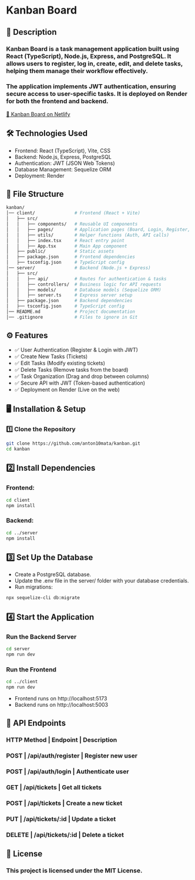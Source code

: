 # Kanban Board
## 📌 Description
### Kanban Board is a task management application built using React (TypeScript), Node.js, Express, and PostgreSQL. It allows users to register, log in, create, edit, and delete tasks, helping them manage their workflow effectively.

### The application implements JWT authentication, ensuring secure access to user-specific tasks. It is deployed on Render for both the frontend and backend.

[🔗 Kanban Board on Netlify](krazykanbanboard.netlify.app)

## 🛠 Technologies Used
- Frontend: React (TypeScript), Vite, CSS
- Backend: Node.js, Express, PostgreSQL
- Authentication: JWT (JSON Web Tokens)
- Database Management: Sequelize ORM
- Deployment: Render

## 📂 File Structure
```bash
kanban/
│── client/               # Frontend (React + Vite)
│   ├── src/
│   │   ├── components/   # Reusable UI components
│   │   ├── pages/        # Application pages (Board, Login, Register, etc.)
│   │   ├── utils/        # Helper functions (Auth, API calls)
│   │   ├── index.tsx     # React entry point
│   │   ├── App.tsx       # Main App component
│   ├── public/           # Static assets
│   ├── package.json      # Frontend dependencies
│   ├── tsconfig.json     # TypeScript config
│── server/               # Backend (Node.js + Express)
│   ├── src/
│   │   ├── api/          # Routes for authentication & tasks
│   │   ├── controllers/  # Business logic for API requests
│   │   ├── models/       # Database models (Sequelize ORM)
│   │   ├── server.ts     # Express server setup
│   ├── package.json      # Backend dependencies
│   ├── tsconfig.json     # TypeScript config
│── README.md             # Project documentation
│── .gitignore            # Files to ignore in Git
```
## ⚙️ Features
- ✅ User Authentication (Register & Login with JWT)
- ✅ Create New Tasks (Tickets)
- ✅ Edit Tasks (Modify existing tickets)
- ✅ Delete Tasks (Remove tasks from the board)
- ✅ Task Organization (Drag and drop between columns)
- ✅ Secure API with JWT (Token-based authentication)
- ✅ Deployment on Render (Live on the web)

## 🖥️ Installation & Setup
### 1️⃣ Clone the Repository
```bash
git clone https://github.com/anton10mata/kanban.git
cd kanban
```
## 2️⃣ Install Dependencies
### Frontend:
```bash
cd client
npm install
```
### Backend:
```bash
cd ../server
npm install
```
## 3️⃣ Set Up the Database
- Create a PostgreSQL database.
- Update the .env file in the server/ folder with your database credentials.
- Run migrations:
```bash
npx sequelize-cli db:migrate
```

## 4️⃣ Start the Application
### Run the Backend Server
```bash
cd server
npm run dev
```
### Run the Frontend
```bash
cd ../client
npm run dev
```
- Frontend runs on http://localhost:5173
- Backend runs on http://localhost:5003

## 📝 API Endpoints
### HTTP Method	| Endpoint | Description
### POST | /api/auth/register | Register new user
### POST | /api/auth/login | Authenticate user
### GET | /api/tickets | Get all tickets
### POST | /api/tickets | Create a new ticket
### PUT | /api/tickets/:id | Update a ticket
### DELETE | /api/tickets/:id | Delete a ticket

## 📜 License
### This project is licensed under the MIT License.

